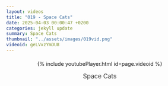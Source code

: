```yaml
---
layout: videos
title: "019 - Space Cats"
date: 2025-04-03 00:00:47 +0200
categories: jekyll update
summary: Space Cats
thumbnail: "../assets/images/019vid.png"
videoid: geLVxzYmDU8
---
```


<div style="text-align: center; margin-top: 20px;">
  {% include youtubePlayer.html id=page.videoid %}
  <p style="margin-top: 15px; font-size: 1.2em; color: #333;">
    Space Cats
  </p>
</div>
